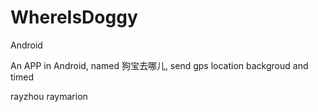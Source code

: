 WhereIsDoggy
============

 Android 
 
 An APP in Android, named 狗宝去哪儿,
	send gps location backgroud and timed

 rayzhou raymarion
